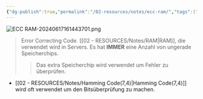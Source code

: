 ```yaml
---
{"dg-publish":true,"permalink":"/02-resources/notes/ecc-ram/","tags":["informatik/hardware","speicher"],"noteIcon":"","updated":"2025-09-10T17:00:09.000+02:00"}
---
```


![ECC RAM-20240617161443701.png](/img/user/02%20-%20RESOURCES/Files/IMG/ECC%20RAM-20240617161443701.png)
> Error Correcting Code.
> [[02 - RESOURCES/Notes/RAM\|RAM]], die verwendet wird in Servers.
> Es hat **IMMER** eine Anzahl von ungerade Speicherchips.
>> Das extra Speicherchip wird verwendet um Fehler zu überprüfen.

- [[02 - RESOURCES/Notes/Hamming Code(7,4)\|Hamming Code(7,4)]] wird oft verwendet um den Bitsüberprüfung zu machen.